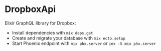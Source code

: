# DropboxApi

Elixir GraphQL library for Dropbox:

  * Install dependencies with `mix deps.get`
  * Create and migrate your database with `mix ecto.setup`
  * Start Phoenix endpoint with `mix phx.server` or `iex -S mix phx.server`

